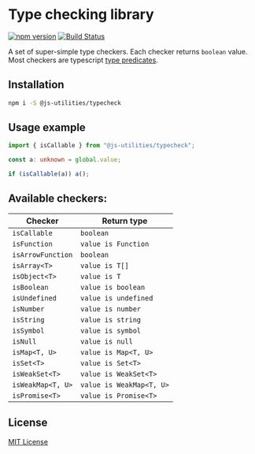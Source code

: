 # Type checking library

[![npm version](https://badge.fury.io/js/%40js-utilities%2Ftypecheck.svg)](https://badge.fury.io/js/%40js-utilities%2Ftypecheck)
[![Build Status](https://travis-ci.org/vitalishapovalov/Typecheck.svg?branch=master)](https://travis-ci.org/vitalishapovalov/Typecheck)

A set of super-simple type checkers. Each checker returns `boolean` value. Most checkers are typescript [type predicates](https://www.typescriptlang.org/docs/handbook/advanced-types.html#using-type-predicates).

## Installation

```bash
npm i -S @js-utilities/typecheck
```

## Usage example

```typescript
import { isCallable } from "@js-utilities/typecheck";

const a: unknown = global.value;

if (isCallable(a)) a();
```

## Available checkers:

| Checker              | Return type                    |
| -------------------- | -------------------------------|
| `isCallable`         | `boolean`                      |         
| `isFunction`         | `value is Function`            |         
| `isArrowFunction`    | `boolean`                      |         
| `isArray<T>`         | `value is T[]`                 |         
| `isObject<T>`        | `value is T`                   |         
| `isBoolean`          | `value is boolean`             |         
| `isUndefined`        | `value is undefined`           |            
| `isNumber`           | `value is number`              |         
| `isString`           | `value is string`              |         
| `isSymbol`           | `value is symbol`              |         
| `isNull`             | `value is null`                |   
| `isMap<T, U>`        | `value is Map<T, U>`           | 
| `isSet<T>`           | `value is Set<T>`              |     
| `isWeakSet<T>`       | `value is WeakSet<T>`          |         
| `isWeakMap<T, U>`    | `value is WeakMap<T, U>`       |    
| `isPromise<T>`       | `value is Promise<T>`          |    
    
## License

[MIT License](https://github.com/vitalishapovalov/Typecheck/blob/master/LICENSE)
